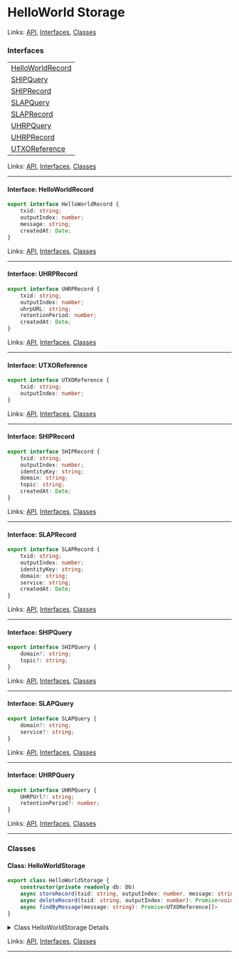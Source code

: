 # HelloWorld Storage

Links: [API](#api), [Interfaces](#interfaces), [Classes](#classes)

### Interfaces

| |
| --- |
| [HelloWorldRecord](#interface-helloworldrecord) |
| [SHIPQuery](#interface-shipquery) |
| [SHIPRecord](#interface-shiprecord) |
| [SLAPQuery](#interface-slapquery) |
| [SLAPRecord](#interface-slaprecord) |
| [UHRPQuery](#interface-uhrpquery) |
| [UHRPRecord](#interface-uhrprecord) |
| [UTXOReference](#interface-utxoreference) |

Links: [API](#api), [Interfaces](#interfaces), [Classes](#classes)

---

#### Interface: HelloWorldRecord

```ts
export interface HelloWorldRecord {
    txid: string;
    outputIndex: number;
    message: string;
    createdAt: Date;
}
```

Links: [API](#api), [Interfaces](#interfaces), [Classes](#classes)

---
#### Interface: UHRPRecord

```ts
export interface UHRPRecord {
    txid: string;
    outputIndex: number;
    uhrpURL: string;
    retentionPeriod: number;
    createdAt: Date;
}
```

Links: [API](#api), [Interfaces](#interfaces), [Classes](#classes)

---
#### Interface: UTXOReference

```ts
export interface UTXOReference {
    txid: string;
    outputIndex: number;
}
```

Links: [API](#api), [Interfaces](#interfaces), [Classes](#classes)

---
#### Interface: SHIPRecord

```ts
export interface SHIPRecord {
    txid: string;
    outputIndex: number;
    identityKey: string;
    domain: string;
    topic: string;
    createdAt: Date;
}
```

Links: [API](#api), [Interfaces](#interfaces), [Classes](#classes)

---
#### Interface: SLAPRecord

```ts
export interface SLAPRecord {
    txid: string;
    outputIndex: number;
    identityKey: string;
    domain: string;
    service: string;
    createdAt: Date;
}
```

Links: [API](#api), [Interfaces](#interfaces), [Classes](#classes)

---
#### Interface: SHIPQuery

```ts
export interface SHIPQuery {
    domain?: string;
    topic?: string;
}
```

Links: [API](#api), [Interfaces](#interfaces), [Classes](#classes)

---
#### Interface: SLAPQuery

```ts
export interface SLAPQuery {
    domain?: string;
    service?: string;
}
```

Links: [API](#api), [Interfaces](#interfaces), [Classes](#classes)

---
#### Interface: UHRPQuery

```ts
export interface UHRPQuery {
    UHRPUrl?: string;
    retentionPeriod?: number;
}
```

Links: [API](#api), [Interfaces](#interfaces), [Classes](#classes)

---
### Classes

#### Class: HelloWorldStorage

```ts
export class HelloWorldStorage {
    constructor(private readonly db: Db) 
    async storeRecord(txid: string, outputIndex: number, message: string): Promise<void> 
    async deleteRecord(txid: string, outputIndex: number): Promise<void> 
    async findByMessage(message: string): Promise<UTXOReference[]> 
}
```

<details>

<summary>Class HelloWorldStorage Details</summary>

##### Constructor

Constructs a new SigniaStorageEngine instance

```ts
constructor(private readonly db: Db) 
```

Argument Details

+ **db**
  + connected mongo database instance

##### Method deleteRecord

Delete a matching Signia record

```ts
async deleteRecord(txid: string, outputIndex: number): Promise<void> 
```

Argument Details

+ **txid**
  + transaction id
+ **outputIndex**
  + index of the UTXO

##### Method findByMessage

Finds matching records by identity key, and optional certifiers

```ts
async findByMessage(message: string): Promise<UTXOReference[]> 
```

Returns

returns matching UTXO references

##### Method storeRecord

Stores record of certification

```ts
async storeRecord(txid: string, outputIndex: number, message: string): Promise<void> 
```

Argument Details

+ **txid**
  + transaction id
+ **outputIndex**
  + index of the UTXO
+ **message**
  + hello world message to save

</details>

Links: [API](#api), [Interfaces](#interfaces), [Classes](#classes)

---
